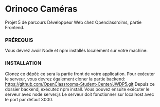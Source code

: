 # Orinoco Caméras #

Projet 5 de parcours Développeur Web chez Openclassroims, partie Frontend. 

### PRÉREQUIS ###
 
Vous devrez avoir Node et npm installés localement sur votre machine.

### INSTALLATION ###

Clonez ce dépôt: ce sera la partie front de votre application. 
Pour exécuter le serveur, vous devrez également cloner la partie backend: https://github.com/OpenClassrooms-Student-Center/JWDP5.git 
Depuis ce dossier backend, exécutez npm install. Vous pouvez ensuite exécuter le serveur avec node server.js
Le serveur doit fonctionner sur localhost avec le port par défaut 3000.